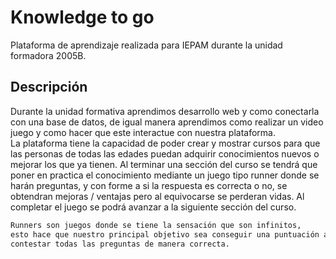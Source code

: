 # Knowledge to go

Plataforma de aprendizaje realizada para IEPAM durante la unidad formadora 2005B. 

## Descripción

Durante la unidad formativa aprendimos desarrollo web y como conectarla con una base de datos, de igual manera aprendimos como realizar un video juego y como hacer que este interactue con nuestra plataforma.    
La plataforma tiene la capacidad de poder crear y mostrar cursos para que las personas de todas las edades puedan adquirir conocimientos nuevos o mejorar los que ya tienen. Al terminar una sección del curso se tendrá que poner en practica el conocimiento mediante un juego tipo runner donde se harán preguntas, y con forme a si la respuesta es correcta o no, se obtendran mejoras / ventajas pero al equivocarse se perderan vidas. Al completar el juego se podrá avanzar a la siguiente sección del curso.

```bash
Runners son juegos donde se tiene la sensación que son infinitos, 
esto hace que nuestro principal objetivo sea conseguir una puntuación alta y 
contestar todas las preguntas de manera correcta.
```
